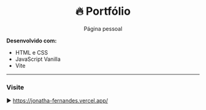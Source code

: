 <h1 align="center">🔥 Portfólio </h1>

<p align="center">
Página pessoal
<br>
</p>

**Desenvolvido com:**

- HTML e CSS
- JavaScript Vanilla
- Vite
---
### Visite
▶️ https://jonatha-fernandes.vercel.app/
